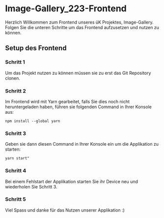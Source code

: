 # Image-Gallery_223-Frontend

Herzlich Willkommen zum Frontend unseres üK Projektes, Image-Gallery. Folgen Sie die unteren Schritte um das Frontend aufzusetzen und nutzen zu können.

## Setup des Frontend

### Schritt 1
Um das Projekt nutzen zu können müssen sie zu erst das Git Repository clonen.

### Schritt 2
Im Frontend wird mit Yarn gearbeitet, falls Sie dies noch nicht heruntergeladen haben, führen sie folgenden Command in Ihrer Konsole aus:
```
npm install --global yarn
```

### Schritt 3
Geben sie dann diesen Command in Ihrer Konsole ein um die Applikation zu starten:
```
yarn start"
```

### Schritt 4
Bei einem Fehlstart der Applikation starten Sie ihr Device neu und wiederholen Sie Schritt 3.

### Schritt 5
Viel Spass und danke für das Nutzen unserer Applikation :)
